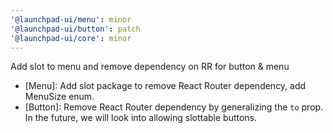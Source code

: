 ```yaml
---
'@launchpad-ui/menu': minor
'@launchpad-ui/button': patch
'@launchpad-ui/core': minor
---
```


Add slot to menu and remove dependency on RR for button & menu

- [Menu]: Add slot package to remove React Router dependency, add MenuSize enum.
- [Button]: Remove React Router dependency by generalizing the `to` prop. In the future, we will look into allowing slottable buttons.
